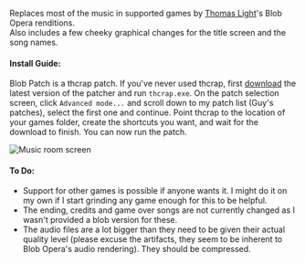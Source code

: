 Replaces most of the music in supported games by [Thomas Light](https://www.youtube.com/channel/UCstM7ToXNepL-TZxiuRZ21w)'s Blob Opera renditions.<br>Also includes a few cheeky graphical changes for the title screen and the song names.

#### Install Guide:

Blob Patch is a thcrap patch. If you've never used thcrap, first [download](https://www.thpatch.net/wiki/Touhou_Patch_Center:Download) the latest version of the patcher and run `thcrap.exe`. On the patch selection screen, click `Advanced mode...` and scroll down to my patch list (Guy's patches), select the first one and continue. Point thcrap to the location of your games folder, create the shortcuts you want, and wait for the download to finish. You can now run the patch.

![Music room screen](https://i.imgur.com/ufLIHxV.png)

#### To Do:
- Support for other games is possible if anyone wants it. I might do it on my own if I start grinding any game enough for this to be helpful.
- The ending, credits and game over songs are not currently changed as I wasn't provided a blob version for these.
- The audio files are a lot bigger than they need to be given their actual quality level (please excuse the artifacts, they seem to be inherent to Blob Opera's audio rendering). They should be compressed.

